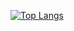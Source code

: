 
[![Top Langs](https://github-readme-stats.vercel.app/api/top-langs/?username=sgy0917)](https://github.com/sgy0917/github-readme-stats)
